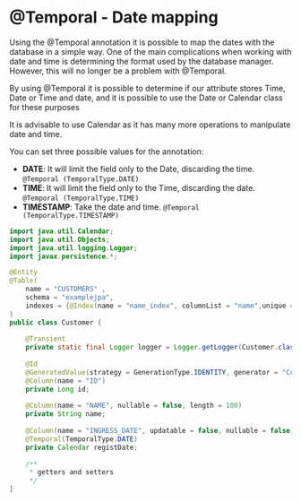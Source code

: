 # @Temporal - Date mapping

Using the @Temporal annotation it is possible to map the dates with the database in a simple way. One of the main complications when working with date and time is determining the format used by the database manager. However, this will no longer be a problem with @Temporal.

By using @Temporal it is possible to determine if our attribute stores Time, Date or Time and date, and it is possible to use the Date or Calendar class for these purposes

It is advisable to use Calendar as it has many more operations to manipulate date and time.

You can set three possible values ​​for the annotation:

- **DATE**: It will limit the field only to the Date, discarding the time.
```@Temporal (TemporalType.DATE)```
- **TIME**: It will limit the field only to the Time, discarding the date.
```@Temporal (TemporalType.TIME)```
- **TIMESTAMP**: Take the date and time.
```@Temporal (TemporalType.TIMESTAMP)```

```java
import java.util.Calendar;
import java.util.Objects;
import java.util.logging.Logger;
import javax.persistence.*;

@Entity
@Table(
    name = "CUSTOMERS" , 
    schema = "examplejpa", 
    indexes = {@Index(name = "name_index", columnList = "name",unique = true)}
)
public class Customer {
    
    @Transient
    private static final Logger logger = Logger.getLogger(Customer.class.getSimpleName());
    
    @Id
    @GeneratedValue(strategy = GenerationType.IDENTITY, generator = "CustomerTable")
    @Column(name = "ID")
    private Long id;
    
    @Column(name = "NAME", nullable = false, length = 100)
    private String name; 
    
    @Column(name = "INGRESS_DATE", updatable = false, nullable = false)
    @Temporal(TemporalType.DATE)
    private Calendar registDate;
     
    /**
     * getters and setters
     */
}
```






